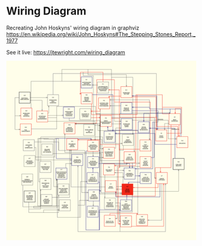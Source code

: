 # Wiring Diagram

Recreating John Hoskyns' wiring diagram in graphviz https://en.wikipedia.org/wiki/John_Hoskyns#The_Stepping_Stones_Report,_1977

See it live: https://jtewright.com/wiring_diagram

![wiring diagram](https://github.com/jtewright/wiring_diagram/blob/main/wiring_diagram_wip.png?raw=true)
